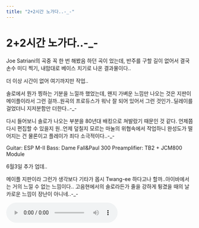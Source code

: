 ```yaml
---
title: "2+2시간 노가다..-_-"
---
```

# 2+2시간 노가다..-_-

Joe Satriani의 곡중 꼭 한 번 해봤음 하던 곡이 었는데, 반주를 구할 길이 없어서 결국 손수 미디 찍기, 내맘대로 베이스 치기로 나온 결과물이다..

더 이상 시간이 없어 여기까지만 작업..

솔로에서 뭔가 찡하는 기분을 느낄까 했었는데, 왠지 가벼운 느낌만 나오는 것은 지판이 메이플이라서 그런 걸까..원곡의 프로듀스가 워낙 잘 되어 있어서 그런 것인가..딜레이를 걸었더니 지저분함만 더한다..-_-

다시 들어보니 솔로가 나오는 부분을 80년대 배킹으로 쳐발랐기 때문인 것 같다. 언제쯤 다시 편집할 수 있을지 원..언제 덮칠지 모르는 마눌의 위협속에서 작업하니 완성도가 떨어지는 건 물론이고 플레이가 죄다 소극적이다..-_-

Guitar: ESP M-II
Bass: Dame Fall&amp;Paul 300
Preamplifier: TB2 + JCM800 Module

6월3일 추가 업데..

메이플 지판이라 그런가 생각보다 기타가 몹시 Twang-ee 하다고나 할까..아이바에서는 거의 느낄 수 없는 느낌이다.. 고음현에서의 솔로라든가 줄을 강하게 튕겼을 때의 날카로운 느낌이 장난이 아니네..-_-

![audio](7212f4bcd01bd88e1733856e578dd288.mp3)




